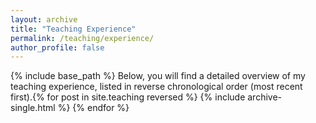 ```yaml
---
layout: archive
title: "Teaching Experience"
permalink: /teaching/experience/
author_profile: false
---
```


{% include base_path %}
Below, you will find a detailed overview of my teaching experience, listed in reverse chronological order (most recent first).{% for post in site.teaching reversed %}
  {% include archive-single.html %}
{% endfor %}
